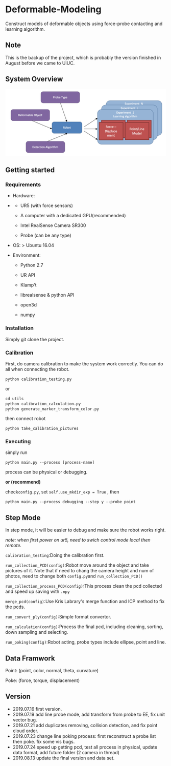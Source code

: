 # Deformable-Modeling
Construct models of deformable objects using force-probe contacting and learning algorithm.
## Note
This is the backup of the project, which is probably the version finished in August before we came to UIUC.
## System Overview
![arch](figures/architechture.png?raw=ture)

## Getting started
### Requirements

  * Hardware:

  * - UR5 (with force sensors)

    - A computer with a dedicated GPU(recommended)
    - Intel RealSense Camera SR300
    - Probe (can be any type)

  * OS:  > Ubuntu 16.04

  * Environment:

    - Python 2.7

    - UR API
    - Klamp't
    - librealsense & python API
    - open3d
    - numpy

### Installation

Simply git clone the project.

### Calibration
First, do camera calibration to make the system work correctly. You can do all when connecting the robot.
```
python calibration_testing.py
```
or
```
cd utils
python calibration_calculation.py
python generate_marker_transform_color.py
```
then connect robot
```
python take_calibration_pictures
```

### Executing
simply run
```
python main.py --process [process-name]
```
process can be physical or debugging.

**or (recommend)**

check`config.py`, set `self.use_mkdir_exp = True` , then 

```
python main.py --process debugging --step y --probe point 
```

## Step Mode

In step mode, it will be easier to debug and make sure the robot works right.

*note: when first power on ur5, need to swich control mode local then remote.*

`calibration_testing`:Doing the calibration first.

`run_collection_PCD(config)`:Robot move around the object and take pictures of it. Note that if need to chang the camera height and num of photos, need to change both `config.py`and `run_collection_PCD()`

`run_collection_process_PCD(config)`:This process clean the pcd collected and speed up saving with `.npy`

`merge_pcd(config)`:Use Kris Labrary's merge function and ICP method to fix the pcds.

`run_convert_ply(config)`:Simple format convertor.

`run_calculation(config)`:Process the final pcd, including cleaning, sorting, down sampling and selecting.

`run_poking(config)`:Robot acting, probe types include ellipse, point and line. 

## Data Framwork

Point: (point, color, normal, theta, curvature)

Poke: (force, torque, displacement)

## Version

- 2019.07.16 first version.
- 2019.07.19 add line probe mode, add transform from probe to EE, fix unit vector bug.
- 2019.07.21 add duplicates removing, collision detection, and fix point cloud order.
- 2019.07.23 change line poking process: first reconstruct a probe list then poke. fix some vis bugs.
- 2019.07.24 speed up getting pcd, test all process in physical, update data format, add future folder (2 camera in thread)
- 2019.08.13 update the final version and data set.
